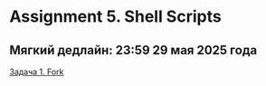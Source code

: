 # Assignment 5. Shell Scripts

## Мягкий дедлайн: 23:59 29 мая 2025 года

[Задача 1. Fork](./01_read_builtin/README.md)